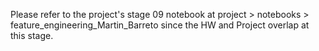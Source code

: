 Please refer to the project's stage 09 notebook at project > notebooks > feature_engineering_Martin_Barreto since the HW and Project overlap at this stage.